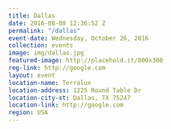 ```yaml
---
title: Dallas
date: 2016-08-08 12:36:52 Z
permalink: "/dallas"
event-date: Wednesday, October 26, 2016
collection: events
image: img/dallas.jpg
featured-image: http://placehold.it/800x300
reg-link: http://google.com
layout: event
location-name: Terralux
location-address: 1225 Round Table Dr
location-city-st: Dallas, TX 75247
location-link: http://google.com
region: USA
---
```


